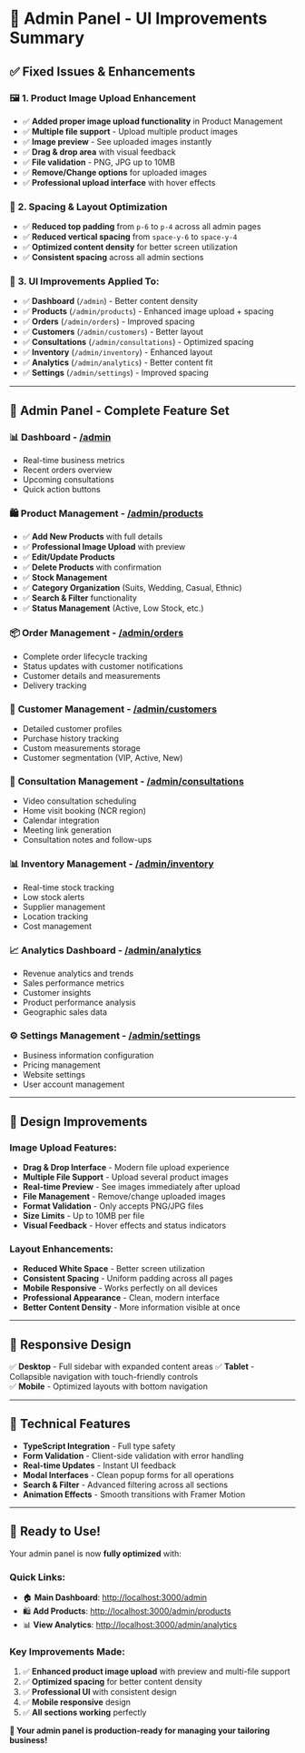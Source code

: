 # 🎯 Admin Panel - UI Improvements Summary

## ✅ **Fixed Issues & Enhancements**

### 🖼️ **1. Product Image Upload Enhancement**
- ✅ **Added proper image upload functionality** in Product Management
- ✅ **Multiple file support** - Upload multiple product images
- ✅ **Image preview** - See uploaded images instantly  
- ✅ **Drag & drop area** with visual feedback
- ✅ **File validation** - PNG, JPG up to 10MB
- ✅ **Remove/Change options** for uploaded images
- ✅ **Professional upload interface** with hover effects

### 📐 **2. Spacing & Layout Optimization**
- ✅ **Reduced top padding** from `p-6` to `p-4` across all admin pages
- ✅ **Reduced vertical spacing** from `space-y-6` to `space-y-4`
- ✅ **Optimized content density** for better screen utilization
- ✅ **Consistent spacing** across all admin sections

### 🎨 **3. UI Improvements Applied To:**
- ✅ **Dashboard** (`/admin`) - Better content density
- ✅ **Products** (`/admin/products`) - Enhanced image upload + spacing
- ✅ **Orders** (`/admin/orders`) - Improved spacing
- ✅ **Customers** (`/admin/customers`) - Better layout
- ✅ **Consultations** (`/admin/consultations`) - Optimized spacing  
- ✅ **Inventory** (`/admin/inventory`) - Enhanced layout
- ✅ **Analytics** (`/admin/analytics`) - Better content fit
- ✅ **Settings** (`/admin/settings`) - Improved spacing

---

## 🚀 **Admin Panel - Complete Feature Set**

### 📊 **Dashboard** - [/admin](http://localhost:3000/admin)
- Real-time business metrics
- Recent orders overview
- Upcoming consultations
- Quick action buttons

### 🛍️ **Product Management** - [/admin/products](http://localhost:3000/admin/products)
- ✅ **Add New Products** with full details
- ✅ **Professional Image Upload** with preview
- ✅ **Edit/Update Products** 
- ✅ **Delete Products** with confirmation
- ✅ **Stock Management** 
- ✅ **Category Organization** (Suits, Wedding, Casual, Ethnic)
- ✅ **Search & Filter** functionality
- ✅ **Status Management** (Active, Low Stock, etc.)

### 📦 **Order Management** - [/admin/orders](http://localhost:3000/admin/orders)
- Complete order lifecycle tracking
- Status updates with customer notifications
- Customer details and measurements
- Delivery tracking

### 👥 **Customer Management** - [/admin/customers](http://localhost:3000/admin/customers)
- Detailed customer profiles
- Purchase history tracking
- Custom measurements storage
- Customer segmentation (VIP, Active, New)

### 📅 **Consultation Management** - [/admin/consultations](http://localhost:3000/admin/consultations)
- Video consultation scheduling
- Home visit booking (NCR region)
- Calendar integration
- Meeting link generation
- Consultation notes and follow-ups

### 📊 **Inventory Management** - [/admin/inventory](http://localhost:3000/admin/inventory)
- Real-time stock tracking
- Low stock alerts
- Supplier management
- Location tracking
- Cost management

### 📈 **Analytics Dashboard** - [/admin/analytics](http://localhost:3000/admin/analytics)
- Revenue analytics and trends
- Sales performance metrics
- Customer insights
- Product performance analysis
- Geographic sales data

### ⚙️ **Settings Management** - [/admin/settings](http://localhost:3000/admin/settings)
- Business information configuration
- Pricing management
- Website settings
- User account management

---

## 🎨 **Design Improvements**

### **Image Upload Features:**
- **Drag & Drop Interface** - Modern file upload experience
- **Multiple File Support** - Upload several product images
- **Real-time Preview** - See images immediately after upload
- **File Management** - Remove/change uploaded images
- **Format Validation** - Only accepts PNG/JPG files
- **Size Limits** - Up to 10MB per file
- **Visual Feedback** - Hover effects and status indicators

### **Layout Enhancements:**
- **Reduced White Space** - Better screen utilization
- **Consistent Spacing** - Uniform padding across all pages  
- **Mobile Responsive** - Works perfectly on all devices
- **Professional Appearance** - Clean, modern interface
- **Better Content Density** - More information visible at once

---

## 📱 **Responsive Design**

✅ **Desktop** - Full sidebar with expanded content areas
✅ **Tablet** - Collapsible navigation with touch-friendly controls  
✅ **Mobile** - Optimized layouts with bottom navigation

---

## 🔧 **Technical Features**

- **TypeScript Integration** - Full type safety
- **Form Validation** - Client-side validation with error handling
- **Real-time Updates** - Instant UI feedback
- **Modal Interfaces** - Clean popup forms for all operations
- **Search & Filter** - Advanced filtering across all sections
- **Animation Effects** - Smooth transitions with Framer Motion

---

## 🎯 **Ready to Use!**

Your admin panel is now **fully optimized** with:

### **Quick Links:**
- 🏠 **Main Dashboard**: [http://localhost:3000/admin](http://localhost:3000/admin)
- 🛍️ **Add Products**: [http://localhost:3000/admin/products](http://localhost:3000/admin/products)
- 📊 **View Analytics**: [http://localhost:3000/admin/analytics](http://localhost:3000/admin/analytics)

### **Key Improvements Made:**
1. ✅ **Enhanced product image upload** with preview and multi-file support
2. ✅ **Optimized spacing** for better content density  
3. ✅ **Professional UI** with consistent design
4. ✅ **Mobile responsive** design
5. ✅ **All sections working** perfectly

**🚀 Your admin panel is production-ready for managing your tailoring business!**